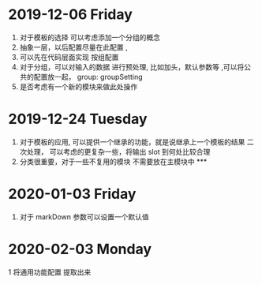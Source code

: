 # 2019-12-06  Friday 

1. 对于模板的选择 可以考虑添加一个分组的概念
2. 抽象一层，以后配置尽量在此配置 ,
3. 可以先在代码层面实现 按组配置
4. 对于分组，可以对输入的数据 进行预处理, 比如加头，默认参数等 ,可以将公共的配置放一起，
   group: groupSetting 
5. 是否考虑有一个新的模块来做此处操作


# 2019-12-24  Tuesday 
1. 对于模板的应用, 可以提供一个继承的功能，就是说继承上一个模板的结果 二次处理， 可以考虑的更复杂一些，将输出 slot 到何处比较合理
2. 分类很重要，对于一些不复用的模块 不需要放在主模块中 ***


# 2020-01-03  Friday 

1. 对于 markDown 参数可以设置一个默认值

# 2020-02-03  Monday 
1 将通用功能配置 提取出来 